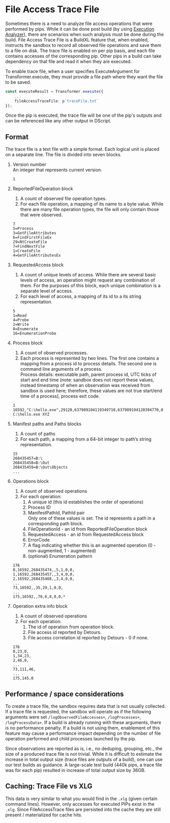 # File Access Trace File

Sometimes there is a need to analyze file access operations that were performed by pips.
While it can be done post build (by using [Execution Analyzer](Execution-Analyzer.md)), there are scenarios when such analysis must be done during the build.
File Access Trace File is a BuildXL feature that, when enabled, instructs the sandbox to record all observed file operations and save them to a file on disk.
The trace file is enabled on per pip basis, and each file contains accesses of the corresponding pip.
Other pips in a build can take dependency on that file and read it when they are executed.

To enable trace file, when a user specifies ExecuteArgument for Transformer.execute, they must provide a file path where they want the file to be saved.

```ts
const executeResult = Transformer.execute({
    ...
    fileAccessTraceFile: p`traceFile.txt`
});
```

Once the pip is executed, the trace file will be one of the pip's outputs and can be referenced like any other output in DScript.

## Format

The trace file is a text file with a simple format. 
Each logical unit is placed on a separate line.
The file is divided into seven blocks.

1. Version number<br />
An integer that represents current version.
    ```
    1
    ```

2. ReportedFileOperation block
    1. A count of observed file operation types.
    2. For each file operation, a mapping of its name to a byte value.
While there are many file operation types, the file will only contain those that were observed.

    ```
    7
    5=Process
    3=GetFileAttributes
    6=FindFirstFileEx
    29=NtCreateFile
    7=FindNextFile
    1=CreateFile
    4=GetFileAttributesEx
    ```

3. RequestedAccess block
    1. A count of unique levels of access. 
       While there are several basic levels of access, an operation might request any combination of them.
       For the purposes of this block, each unique combination is a separate level of access.
    2. For each level of access, a mapping of its id to a its string representation. 

    ```
    5
    1=Read
    4=Probe
    2=Write
    8=Enumerate
    16=EnumerationProbe
    ```

4. Process block
    1. A count of observed processes.
    2. Each process is represented by two lines. The first one contains a mapping from a process id to process details. The second one is command line arguments of a process. <br />
Process details: executable path, parent process id, UTC ticks of start and end time (note: sandbox does not report these values, instead timestamp of when an observation was received from sandbox is used here; therefore, these values are not true start/end time of a process), process exit code.
    ```
    1
    16592,"C:\hello.exe",29120,637989104119349710,637989104120394770,0
    C:\hello.exe XYZ
    ```

5. Manifest paths and Paths blocks
    1. A count of paths
    2. For each path, a mapping from a 64-bit integer to path’s string representation.

    ```
    15
    268435457=B:\
    268435458=B:\Out
    268435459=B:\Out\Objects
    ...
    ```

6. Operations block
    1. A count of observed operations
    2. For each operation: <br />
        1. A unique id (this id establishes the order of operations)
        2. Process ID
        3. ManifestPathId, PathId pair <br />
            Only one of these values is set. The id represents a path in a corresponding path block.
        4. FileOperationId - an id from ReportedFileOperation block
        5. RequestedAccess - an id from RequestedAccess block
        6. ErrorCode
        7. A flag indicating whether this is an augmented operation (0 - non-augmented, 1 - augmented)
        8. (optional) Enumeration pattern

    ```
    176
    0,16592,268435474,,5,1,0,0,
    1,16592,268435457,,3,4,0,0,
    2,16592,268435468,,3,4,0,0,
    ...
    73,16592,,35,29,1,0,0,
    ...
    175,16592,,76,6,8,0,0,*
    ```

7. Operation extra info block
   1. A count of observed operations
   2. For each operation: <br />
        1. The id of operation from operation block.
        2. File access id reported by Detours.
        3. File access correlation id reported by Detours - 0 if none. <br />

    ```
    176
    0,23,0,
    1,34,23,
    2,46,0,
    ...
    73,111,46,
    ...
    175,145,0
    ```

## Performance / space considerations
To create a trace file, the sandbox requires data that is not usually collected. 
If a trace file is requested, the sandbox will operate as if the following arguments were set `/logObservedFileAccesses+`, `/logProcesses+`, `/logProcessData+`.
If a build is already running with these arguments, there is no performance penalty. 
If a build is not using them, enablement of this feature may cause a performance impact depending on the number of file operation performed and child processes launched by the pip.

Since observations are reported as is, i.e., no deduping, grouping, etc., the size of a produced trace file is not trivial. 
While it is difficult to estimate the increase in total output size (trace files are outputs of a build), one can use our test builds as guidance. 
A large-scale test build (440k pips, a trace file was for each pip) resulted in increase of total output size by 36GB. 

## Caching: Trace File vs XLG
This data is very similar to what you would find in the `.xlg` (given certain command lines).
However, only accesses for executed PIPs exist in the `.xlg`.
Since FileAccessTrace files are persisted into the cache they are still present / materialized for cache hits.

